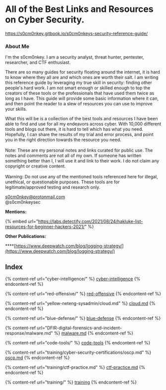 # All of the Best Links and Resources on Cyber Security.
https://s0cm0nkey.gitbook.io/s0cm0nkeys-security-reference-guide/
### About Me

I'm the s0cm0nkey. I am a security analyst, threat hunter, pentester, researcher, and CTF enthusiast.&#x20;

There are so many guides for security floating around the internet, it is hard to know where they all are and which ones are worth their salt. I am writing this reference guide by leveraging my true skill in security: finding other people's hard work. I am not smart enough or skilled enough to top the creators of these tools or the professionals that have used them twice as long as I have. This guide will provide some basic information where it can, and then point the reader to a slew of resources you can use to improve your skills.

What this will be is a collection of the best tools and resources I have been able to find and use for all my endeavors across cyber. With 10,000 different tools and blogs out there, it is hard to tell which has what you need. Hopefully, I can share the results of my trial and error process, and point you in the right direction towards the resource you need.\
\
Note: These are my personal notes and links curated for public use. The notes and comments are not all of my own. If someone has written something better than I, I will use it and link to their work. I do not claim any copyright or creative content.\
\
Warning: Do not use any of the mentioned tools referenced here for illegal, unethical, or questionable purposes. These tools are for legitimate/approved testing and research only.

s0cm0nkey@protonmail.com\
@s0cm0nkeysec

**Mentions:**

{% embed url="https://labs.detectify.com/2021/08/24/hakluke-list-resources-for-beginner-hackers-2021/" %}

**Other Publications:**

****[https://www.deepwatch.com/blog/logging-strategy/](https://www.deepwatch.com/blog/logging-strategy/)

## Index

{% content-ref url="cyber-intelligence/" %}
[cyber-intelligence](cyber-intelligence/)
{% endcontent-ref %}

{% content-ref url="red-offensive/" %}
[red-offensive](red-offensive/)
{% endcontent-ref %}

{% content-ref url="yellow-neteng-sysadmin/cloud.md" %}
[cloud.md](yellow-neteng-sysadmin/cloud.md)
{% endcontent-ref %}

{% content-ref url="blue-defense/" %}
[blue-defense](blue-defense/)
{% endcontent-ref %}

{% content-ref url="DFIR-digital-forensics-and-incident-response/malware.md" %}
[malware.md](DFIR-digital-forensics-and-incident-response/malware.md)
{% endcontent-ref %}

{% content-ref url="code-tools/" %}
[code-tools](code-tools/)
{% endcontent-ref %}

{% content-ref url="training/cyber-security-certifications/oscp.md" %}
[oscp.md](training/cyber-security-certifications/oscp.md)
{% endcontent-ref %}

{% content-ref url="training/ctf-practice.md" %}
[ctf-practice.md](training/ctf-practice.md)
{% endcontent-ref %}

{% content-ref url="training/" %}
[training](training/)
{% endcontent-ref %}
